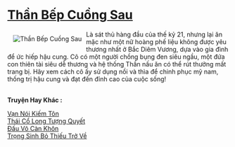 <a href="https://truyenwiki.net/than-bep-cuong-sau.35984/" title="Thần Bếp Cuồng Sau"><h1>Thần Bếp Cuồng Sau</h1></a><div style="display:table"><img align="right" style="float: left; padding: 10px;" src="https://truyenwiki.net/a/img/str/src/35984.jpg" alt="Thần Bếp Cuồng Sau">Là sát thủ hàng đầu của thế kỷ 21, nhưng lại ăn mặc như một nữ hoàng phế liệu không được yêu thương nhất ở Bắc Diêm Vương, dựa vào gia đình để ức hiếp hậu cung. Cô có một người chồng bụng đen siêu ngầu, một đứa con thiên tài siêu dễ thương và hệ thống Thần nấu ăn có thể rút thưởng mất trang bị. Hãy xem cách cô ấy sử dụng nồi và thìa để chinh phục mỹ nam, thống trị hậu cung và đạt đến đỉnh cao của cuộc sống!</div><p><br><b>Truyện Hay Khác :</b></p><a href="https://truyenwiki.net/van-noi-kiem-ton.35429/" alt="Vạn Nói Kiếm Tôn">Vạn Nói Kiếm Tôn</a><br/><a href="https://sangtacviet.wordpress.com/2020/10/22/thai-co-long-tuong-quyet/" alt="Thái Cổ Long Tượng Quyết">Thái Cổ Long Tượng Quyết</a><br/><a href="https://sangtacviet.wordpress.com/2020/10/22/dau-vo-can-khon/" alt="Đấu Võ Càn Khôn">Đấu Võ Càn Khôn</a><br/><a href="https://github.com/nownovels/topcv/tree/master/truyenhay/35322" alt="Trọng Sinh Bỏ Thiếu Trở Về">Trọng Sinh Bỏ Thiếu Trở Về</a><br/>
